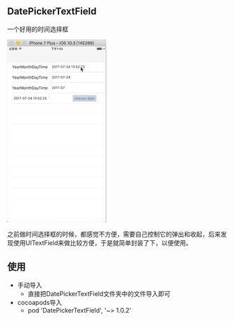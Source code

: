 ## DatePickerTextField

一个好用的时间选择框

![image](https://github.com/JavenZ/DatePickerTextField/blob/master/QQ20170724-135305.gif?raw=true)

之前做时间选择框的时候，都感觉不方便，需要自己控制它的弹出和收起，后来发现使用UITextField来做比较方便，于是就简单封装了下，以便使用。

## 使用
* 手动导入
	* 直接把DatePickerTextField文件夹中的文件导入即可
* cocoapods导入
	* pod 'DatePickerTextField', '~> 1.0.2'


